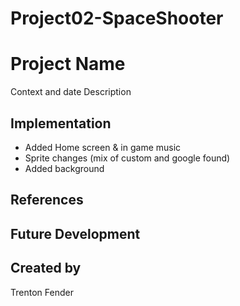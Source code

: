 # Project02-SpaceShooter

# Project Name
Context and date
Description
## Implementation
- Added Home screen & in game music
- Sprite changes (mix of custom and google found)
- Added background


## References
## Future Development
## Created by
Trenton Fender